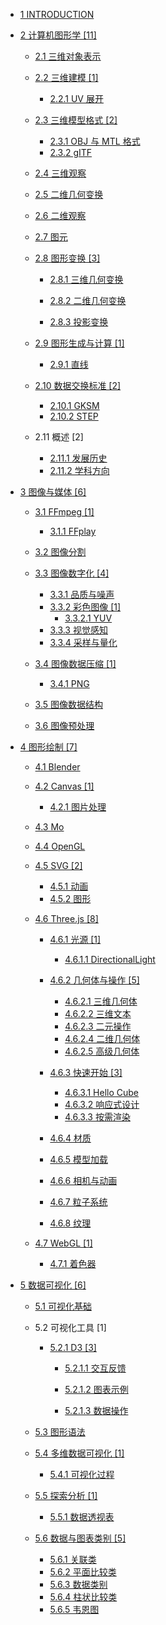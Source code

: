   - [1 INTRODUCTION](/INTRODUCTION.md)
  - [2 计算机图形学 [11]](/计算机图形学/README.md)
    - [2.1 三维对象表示](/计算机图形学/三维对象表示/README.md)
      
    - [2.2 三维建模 [1]](/计算机图形学/三维建模/README.md)
      - [2.2.1 UV 展开](/计算机图形学/三维建模/UV%20展开.md)
    - [2.3 三维模型格式 [2]](/计算机图形学/三维模型格式/README.md)
      - [2.3.1 OBJ 与 MTL 格式](/计算机图形学/三维模型格式/OBJ%20与%20MTL%20格式.md)
      - [2.3.2 gITF](/计算机图形学/三维模型格式/gITF.md)
    - [2.4 三维观察](/计算机图形学/三维观察/README.md)
      
    - [2.5 二维几何变换](/计算机图形学/二维几何变换/README.md)
      
    - [2.6 二维观察](/计算机图形学/二维观察/README.md)
      
    - [2.7 图元](/计算机图形学/图元/README.md)
      
    - [2.8 图形变换 [3]](/计算机图形学/图形变换/README.md)
      - [2.8.1 三维几何变换](/计算机图形学/图形变换/三维几何变换/README.md)
        
      - [2.8.2 二维几何变换](/计算机图形学/图形变换/二维几何变换/README.md)
        
      - [2.8.3 投影变换](/计算机图形学/图形变换/投影变换/README.md)
        
    - [2.9 图形生成与计算 [1]](/计算机图形学/图形生成与计算/README.md)
      - [2.9.1 直线](/计算机图形学/图形生成与计算/直线.md)
    - [2.10 数据交换标准 [2]](/计算机图形学/数据交换标准/README.md)
      - [2.10.1 GKSM](/计算机图形学/数据交换标准/GKSM.md)
      - [2.10.2 STEP](/计算机图形学/数据交换标准/STEP.md)
    - 2.11 概述 [2]
      - [2.11.1 发展历史](/计算机图形学/概述/发展历史.md)
      - [2.11.2 学科方向](/计算机图形学/概述/学科方向.md)
  - [3 图像与媒体 [6]](/图像与媒体/README.md)
    - [3.1 FFmpeg [1]](/图像与媒体/FFmpeg/README.md)
      - [3.1.1 FFplay](/图像与媒体/FFmpeg/FFplay.md)
    - [3.2 图像分割](/图像与媒体/图像分割/README.md)
      
    - [3.3 图像数字化 [4]](/图像与媒体/图像数字化/README.md)
      - [3.3.1 品质与噪声](/图像与媒体/图像数字化/品质与噪声.md)
      - [3.3.2 彩色图像 [1]](/图像与媒体/图像数字化/彩色图像/README.md)
        - [3.3.2.1 YUV](/图像与媒体/图像数字化/彩色图像/YUV.md)
      - [3.3.3 视觉感知](/图像与媒体/图像数字化/视觉感知.md)
      - [3.3.4 采样与量化](/图像与媒体/图像数字化/采样与量化.md)
    - [3.4 图像数据压缩 [1]](/图像与媒体/图像数据压缩/README.md)
      - [3.4.1 PNG](/图像与媒体/图像数据压缩/PNG.md)
    - [3.5 图像数据结构](/图像与媒体/图像数据结构/README.md)
      
    - [3.6 图像预处理](/图像与媒体/图像预处理/README.md)
      
  - [4 图形绘制 [7]](/图形绘制/README.md)
    - [4.1 Blender](/图形绘制/Blender/README.md)
      
    - [4.2 Canvas [1]](/图形绘制/Canvas/README.md)
      - [4.2.1 图片处理](/图形绘制/Canvas/图片处理.md)
    - [4.3 Mo](/图形绘制/Mo/README.md)
      
    - [4.4 OpenGL](/图形绘制/OpenGL/README.md)
      
    - [4.5 SVG [2]](/图形绘制/SVG/README.md)
      - [4.5.1 动画](/图形绘制/SVG/动画.md)
      - [4.5.2 图形](/图形绘制/SVG/图形.md)
    - [4.6 Three.js [8]](/图形绘制/Three.js/README.md)
      - [4.6.1 光源 [1]](/图形绘制/Three.js/光源/README.md)
        - [4.6.1.1 DirectionalLight](/图形绘制/Three.js/光源/DirectionalLight.md)
      - [4.6.2 几何体与操作 [5]](/图形绘制/Three.js/几何体与操作/README.md)
        - [4.6.2.1 三维几何体](/图形绘制/Three.js/几何体与操作/三维几何体.md)
        - [4.6.2.2 三维文本](/图形绘制/Three.js/几何体与操作/三维文本.md)
        - [4.6.2.3 二元操作](/图形绘制/Three.js/几何体与操作/二元操作.md)
        - [4.6.2.4 二维几何体](/图形绘制/Three.js/几何体与操作/二维几何体.md)
        - [4.6.2.5 高级几何体](/图形绘制/Three.js/几何体与操作/高级几何体.md)
      - [4.6.3 快速开始 [3]](/图形绘制/Three.js/快速开始/README.md)
        - [4.6.3.1 Hello Cube](/图形绘制/Three.js/快速开始/Hello%20Cube.md)
        - [4.6.3.2 响应式设计](/图形绘制/Three.js/快速开始/响应式设计.md)
        - [4.6.3.3 按需渲染](/图形绘制/Three.js/快速开始/按需渲染.md)
      - [4.6.4 材质](/图形绘制/Three.js/材质/README.md)
        
      - [4.6.5 模型加载](/图形绘制/Three.js/模型加载/README.md)
        
      - [4.6.6 相机与动画](/图形绘制/Three.js/相机与动画/README.md)
        
      - [4.6.7 粒子系统](/图形绘制/Three.js/粒子系统/README.md)
        
      - [4.6.8 纹理](/图形绘制/Three.js/纹理/README.md)
        
    - [4.7 WebGL [1]](/图形绘制/WebGL/README.md)
      - [4.7.1 着色器](/图形绘制/WebGL/着色器.md)
  - [5 数据可视化 [6]](/数据可视化/README.md)
    - [5.1 可视化基础](/数据可视化/可视化基础/README.md)
      
    - 5.2 可视化工具 [1]
      - [5.2.1 D3 [3]](/数据可视化/可视化工具/D3/README.md)
        - [5.2.1.1 交互反馈](/数据可视化/可视化工具/D3/交互反馈/README.md)
          
        - [5.2.1.2 图表示例](/数据可视化/可视化工具/D3/图表示例/README.md)
          
        - [5.2.1.3 数据操作](/数据可视化/可视化工具/D3/数据操作/README.md)
          
    - [5.3 图形语法](/数据可视化/图形语法/README.md)
      
    - [5.4 多维数据可视化 [1]](/数据可视化/多维数据可视化/README.md)
      - [5.4.1 可视化过程](/数据可视化/多维数据可视化/可视化过程.md)
    - [5.5 探索分析 [1]](/数据可视化/探索分析/README.md)
      - [5.5.1 数据透视表](/数据可视化/探索分析/数据透视表.md)
    - [5.6 数据与图表类别 [5]](/数据可视化/数据与图表类别/README.md)
      - [5.6.1 关联类](/数据可视化/数据与图表类别/关联类.md)
      - [5.6.2 平面比较类](/数据可视化/数据与图表类别/平面比较类.md)
      - [5.6.3 数据类别](/数据可视化/数据与图表类别/数据类别.md)
      - [5.6.4 柱状比较类](/数据可视化/数据与图表类别/柱状比较类.md)
      - [5.6.5 韦恩图](/数据可视化/数据与图表类别/韦恩图.md)